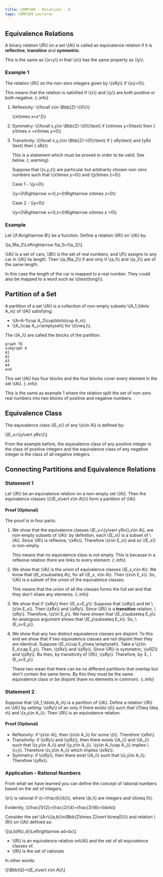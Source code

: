 ```yaml
---
title: COMP109 - Relations - 8
tags: COMP109 Lectures
---
```

## Equivalence Relations
A binary relation &#92;(R&#92;) on a set &#92;(A&#92;) is called an equivalence relation if it is **reflective**, **transitive** and **symmetric**.

This is the same as &#92;(x=y&#92;) in that &#92;(x&#92;) has the same property as &#92;(y&#92;).

### Example 1
The relation &#92;(R&#92;) on the non-zero integers given by &#92;(xRy&#92;) if &#92;(xy>0&#92;).

This means that the relation is satisfied if &#92;(x&#92;) and &#92;(y&#92;) are both positive or both negative.
{:.info}

1. Reflexivity: &#92;(&#92;forall x&#92;in &#92;Bbb{Z}-&#92;{0&#92;}&#92;)

	&#92;(x&#92;times x=x^2&#92;)
1. Symmetry: &#92;(&#92;forall x,y&#92;in &#92;Bbb{Z}-&#92;{0&#92;}&#92;text{ if }x&#92;times y>0&#92;text{ then } y&#92;times x =x&#92;times y>0&#92;)
1. Transitivity: &#92;(&#92;forall x,y,z&#92;in &#92;Bbb{Z}-&#92;{0&#92;}&#92;text{ if } xRy&#92;text{ and }yRz &#92;text{ then } xRz&#92;)

	This is a statement which must be proved in order to be valid. See below.
	{:.warning}
	
	Suppose that &#92;(x,y,z&#92;) are particular but arbitrarily chosen non-zero numbers such that &#92;(x&#92;times y>0&#92;) and &#92;(y&#92;times z>0&#92;).
	
	Case 1 - &#92;(y>0&#92;)
	
	&#92;(y>0&#92;Rightarrow x>0,z>0&#92;Rightarrow x&#92;times z>0&#92;)
	
	Case 2 - &#92;(y<0&#92;)
	
	&#92;(y<0&#92;Rightarrow x<0,z<0&#92;Rightarrow x&#92;times z >0&#92;)

### Example
Let &#92;(f:A&#92;rightarrow B&#92;) be a function. Define a relation &#92;(R&#92;) on &#92;(A&#92;) by:

&#92;[a_1Ra_2&#92;Leftrightarrow f(a_1)=f(a_2)&#92;]

&#92;(A&#92;) is a set of cars,  &#92;(B&#92;) is the set of real numbers, and &#92;(f&#92;) assigns to any car in &#92;(A&#92;) its length. Then &#92;(a_1Ra_2&#92;) if and only if &#92;(a_1&#92;) and &#92;(a_2&#92;) are of the same length.

In this case the length of the car is mapped to a real number. They could also be mapped to a word such as &#92;(&#92;text{long}&#92;).

## Partition of a Set
A partition of a set &#92;(A&#92;) is a collection of non-empty subsets &#92;(A_1,&#92;ldots A_n&#92;) of &#92;(A&#92;) satisfying:

* &#92;(A=A-1&#92;cup A_2&#92;cup&#92;ldots&#92;cup A_n&#92;).
* &#92;(A_i&#92;cap A_j=&#92;emptyset&#92;) for &#92;(i&#92;neq j&#92;).

The &#92;(A_i&#92;) are called the blocks of the partition.

```mermaid
graph TD
subgraph A
A1
A2
A3
A4
end
```

This set &#92;(A&#92;) has four blocks and the four blocks cover every element in the set &#92;(A&#92;).
{:.info}

This is the same as example 1 where the relation split the set of non-zero real numbers into two blocks of positive and negative numbers.

## Equivalence Class
The equivalence class &#92;(E_x&#92;) of any &#92;(x&#92;in A&#92;) is defined by:

&#92;[E_x=&#92;{y&#92;vert yRx&#92;}&#92;]

From the example before, the equivalence class of any positive integer is the class of positive integers and the equivalence class of any negative integer is the class of all negative integers.

## Connecting Partitions and Equivalence Relations
### Statement 1
Let &#92;(R&#92;) be an equivalence relation on a non-empty set &#92;(A&#92;). Then the equivalence classes &#92;(&#92;{E_x&#92;vert x&#92;in A&#92;}&#92;) form a partition of &#92;(A&#92;).

#### Proof (Optional)
The proof is in four parts:

1. We show that the equivalence classes &#92;(E_x=&#92;{y&#92;vert yRx&#92;},x&#92;in A&#92;), are non-empty subsets of &#92;(A&#92;): by definition, each &#92;(E_x&#92;) is a subset of &#92;(A&#92;). Since &#92;(R&#92;) is reflexive, &#92;(xRx&#92;). Therefore &#92;(x&#92;in E_x&#92;) and so &#92;(E_x&#92;) is non-empty.

	This means that no equivalence class is not empty. This is because in a reflexive relation there are links to every element.
	{:.info}
1. We show that &#92;(A&#92;) is the union of equivalence classes &#92;(E_x,x&#92;in A&#92;): We know that &#92;(E_x&#92;subseteq A&#92;), for all &#92;(E_x, x&#92;in A&#92;). Then &#92;(x&#92;in E_x&#92;). So, &#92;(A&#92;) is a subset of the union of the equivalence classes.

	This means that the union of all the classes forms the full set and that they don't share any elements.
	{:.info}
1. We show that if &#92;(xRy&#92;) then &#92;(E_x=E_y&#92;): Suppose that &#92;(xRy&#92;) and let &#92;(z&#92;in E_x&#92;). Then &#92;(zRx&#92;) and &#92;(xRy&#92;). Since &#92;(R&#92;) is a **transitive** relation, &#92;(zRy&#92;). Therefore, &#92;(z&#92;in E_y&#92;). We have shown that &#92;(E_x&#92;subseteq E_y&#92;). An analogous argument shows that &#92;(E_y&#92;subseteq E_x&#92;). So, &#92;(E_x=E_y&#92;).
1. We show that any two distinct equivalence classes are disjoint: To this end we show that if two equivalence classes are not disjoint then they are identical. Suppose &#92;(E_x&#92;cup E_y&#92;neq &#92;emptyset&#92;). Take a &#92;(z&#92;in E_x&#92;cap E_y&#92;). Then, &#92;(zRx&#92;) and &#92;(zRy&#92;). Since &#92;(R&#92;) is symmetric, &#92;(xRZ&#92;) and &#92;(zRy&#92;). Bu then, by transitivity of &#92;(R&#92;), &#92;(xRy&#92;). Therefore, by 3., &#92;(E_x=E_y&#92;)

	These two mean that there can be no different partitions that overlap but don't contain the same items. By this they must be the same equivalence class or be disjoint (have no elements in common).
	{:.info}

### Statement 2
Suppose that &#92;(A_1,&#92;ldots,A_n&#92;) is a partition of &#92;(A&#92;). Define a relation &#92;(R&#92;) on &#92;(A&#92;) by setting: &#92;(xRy&#92;) of an only if there exists &#92;(i&#92;) such that &#92;(1&#92;leq i&#92;leq n&#92;) and &#92;(x,y&#92;in  A_i&#92;). Then &#92;(R&#92;) is an equivalence relation.

#### Proof (Optional)
* Reflexivity: if &#92;(x&#92;in A&#92;), then &#92;(x&#92;in A_i&#92;) for some &#92;(i&#92;). Therefore &#92;(xRx&#92;).
* Transitivity: if &#92;(xRy&#92;) and &#92;(yRz&#92;), then there exists &#92;(A_i&#92;) and &#92;(A_j&#92;) such that &#92;(x,y&#92;in A_i&#92;) and &#92;(y,z&#92;in A_j&#92;). &#92;(y&#92;in A_i&#92;cap A_j&#92;) implies &#92;(i=j&#92;). Therefore &#92;(x,z&#92;in A_i&#92;) which implies &#92;(xRz&#92;).
* Symmetry: if &#92;(xRy&#92;), then there exist &#92;(A_i&#92;) such that &#92;(x,y&#92;in A_i&#92;). Therefore &#92;(yRx&#92;).

### Application - Rational Numbers
From what we have learned you can define the concept of rational numbers based on the set of integers.

&#92;(r&#92;) is rational if &#92;(r=&#92;frac{k}{k}&#92;), where &#92;(k,l&#92;) are integers and &#92;(l&#92;neq 0&#92;).

Evidently, &#92;(&#92;frac{1}{2}=&#92;frac{2}{4}=&#92;frac{3}{6}=&#92;ldots&#92;)

Consider the set &#92;(A=&#92;{(a,b)&#92;in&#92;Bbb{Z&#92;times Z}&#92;vert b&#92;neq0&#92;}&#92;) and relation &#92;(R&#92;) on &#92;(A&#92;) defined as:

&#92;[(a,b)R(c,d)&#92;Leftrightarrow ad=bc&#92;]

* &#92;(R&#92;) is an equivalence relation on&#92;(A&#92;) and the set of all equivalence classes of.
* &#92;(R&#92;) is the set of rationals

In other words:

&#92;[&#92;Bbb{Q}=&#92;{E_x&#92;vert x&#92;in A&#92;}&#92;]
